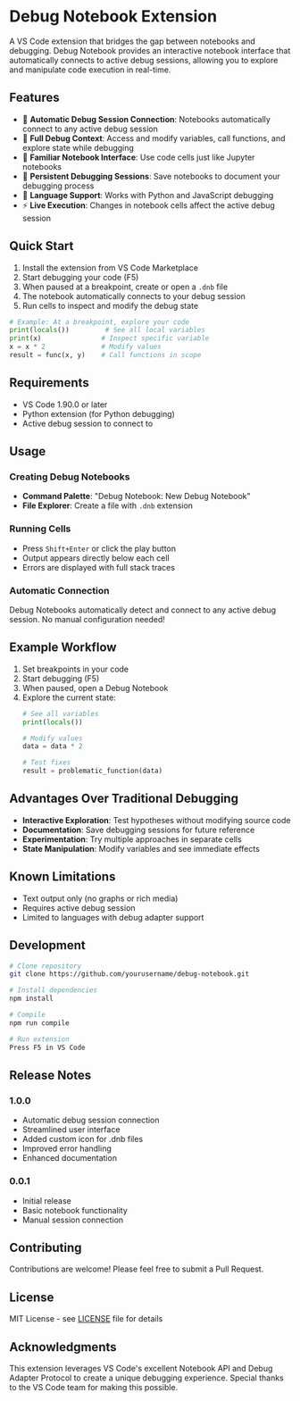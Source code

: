 # Debug Notebook Extension

A VS Code extension that bridges the gap between notebooks and debugging. Debug Notebook provides an interactive notebook interface that automatically connects to active debug sessions, allowing you to explore and manipulate code execution in real-time.

## Features

- 🔄 **Automatic Debug Session Connection**: Notebooks automatically connect to any active debug session
- 🐛 **Full Debug Context**: Access and modify variables, call functions, and explore state while debugging
- 📓 **Familiar Notebook Interface**: Use code cells just like Jupyter notebooks
- 💾 **Persistent Debugging Sessions**: Save notebooks to document your debugging process
- 🎨 **Language Support**: Works with Python and JavaScript debugging
- ⚡ **Live Execution**: Changes in notebook cells affect the active debug session

## Quick Start

1. Install the extension from VS Code Marketplace
2. Start debugging your code (F5)
3. When paused at a breakpoint, create or open a `.dnb` file
4. The notebook automatically connects to your debug session
5. Run cells to inspect and modify the debug state

```python
# Example: At a breakpoint, explore your code
print(locals())         # See all local variables
print(x)               # Inspect specific variable
x = x * 2              # Modify values
result = func(x, y)    # Call functions in scope
```

## Requirements

- VS Code 1.90.0 or later
- Python extension (for Python debugging)
- Active debug session to connect to

## Usage

### Creating Debug Notebooks

- **Command Palette**: "Debug Notebook: New Debug Notebook"
- **File Explorer**: Create a file with `.dnb` extension

### Running Cells

- Press `Shift+Enter` or click the play button
- Output appears directly below each cell
- Errors are displayed with full stack traces

### Automatic Connection

Debug Notebooks automatically detect and connect to any active debug session. No manual configuration needed!

## Example Workflow

1. Set breakpoints in your code
2. Start debugging (F5)
3. When paused, open a Debug Notebook
4. Explore the current state:
   ```python
   # See all variables
   print(locals())
   
   # Modify values
   data = data * 2
   
   # Test fixes
   result = problematic_function(data)
   ```

## Advantages Over Traditional Debugging

- **Interactive Exploration**: Test hypotheses without modifying source code
- **Documentation**: Save debugging sessions for future reference
- **Experimentation**: Try multiple approaches in separate cells
- **State Manipulation**: Modify variables and see immediate effects

## Known Limitations

- Text output only (no graphs or rich media)
- Requires active debug session
- Limited to languages with debug adapter support

## Development

```bash
# Clone repository
git clone https://github.com/yourusername/debug-notebook.git

# Install dependencies
npm install

# Compile
npm run compile

# Run extension
Press F5 in VS Code
```

## Release Notes

### 1.0.0

- Automatic debug session connection
- Streamlined user interface
- Added custom icon for .dnb files
- Improved error handling
- Enhanced documentation

### 0.0.1

- Initial release
- Basic notebook functionality
- Manual session connection

## Contributing

Contributions are welcome! Please feel free to submit a Pull Request.

## License

MIT License - see [LICENSE](LICENSE) file for details

## Acknowledgments

This extension leverages VS Code's excellent Notebook API and Debug Adapter Protocol to create a unique debugging experience. Special thanks to the VS Code team for making this possible.
